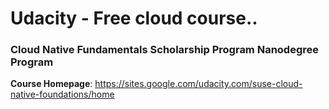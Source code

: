 # Udacity - Free cloud course..

### Cloud Native Fundamentals Scholarship Program Nanodegree Program

**Course Homepage**: https://sites.google.com/udacity.com/suse-cloud-native-foundations/home

